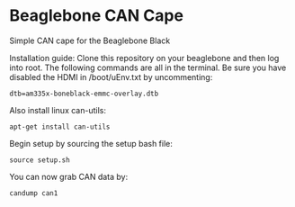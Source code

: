# Beaglebone CAN Cape
Simple CAN cape for the Beaglebone Black

Installation guide:
Clone this repository on your beaglebone and then log into root. The following commands are all in the terminal. 
Be sure you have disabled the HDMI in /boot/uEnv.txt by uncommenting:

`dtb=am335x-boneblack-emmc-overlay.dtb`

Also install linux can-utils:

`apt-get install can-utils`

Begin setup by sourcing the setup bash file:

`source setup.sh`

You can now grab CAN data by:

`candump can1`
